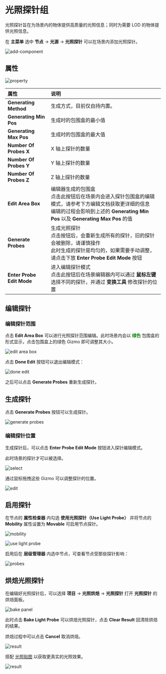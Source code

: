 # 光照探针组

光照探针旨在为场景内的物体提供高质量的光照信息；同时为需要 LOD 的物体提供光照信息。

在 **主菜单** 选中 **节点** -> **光源** -> **光照探针** 可以在场景内添加光照探针。

![add-component](light-probe/light-probe.png)

## 属性

![property](light-probe/probe-property.png)

| 属性 | 说明|
| :-- | :-- |
| **Generating Method** | 生成方式，目前仅自持内置。|
| **Generating Min Pos** | 生成时的包围盒的最小值|
| **Generating Max Pos** | 生成时的包围盒的最大值|
| **Number Of Probes X** | X 轴上探针的数量 |
| **Number Of Probes Y** | Y 轴上探针的数量 |
| **Number Of Probes Z** | Z 轴上探针的数量 |
| **Edit Area Box**  | 编辑器生成的包围盒 <br> 点击此按钮后在场景内会进入探针包围盒的编辑模式，请参考下方编辑文档获取更详细的信息 <br> 编辑的过程会影响到上述的 **Generating Min Pos** 以及 **Generating Max Pos** 的值 |
| **Generate Probes** | 生成光照探针 <br> 点击按钮后，会重新生成所有的探针，旧的探针会被删除，请谨慎操作 <br> 此时生成的探针是均匀的，如果需要手动调整，请点击下放 **Enter Probe Edit Mode** 按钮 |
| **Enter Probe Edit Mode** | 进入编辑探针模式 <br> 点击此按钮后在场景编辑器内可以通过 **鼠标左键** 选择不同的探针，并通过 **变换工具** 修改探针的位置 |

## 编辑探针

### 编辑探针范围

点击 **Edit Area Box** 可以进行光照探针范围编辑。此时场景内会以 <span style="color:green">**绿色**</span> 包围盒的形式显示，点击包围盒上的绿色 Gizmo 即可调整其大小。

![edit area box](light-probe/edit-area-box.gif)

点击 **Done Edit** 按钮可以退出编辑模式：

![done edit](light-probe/done-edit.png)

之后可以点击 **Generate Probes** 重新生成探针。

## 生成探针

点击 **Generate Probes** 按钮可以生成探针。

![generate probes](light-probe/generate-probes.png)

### 编辑探针位置

生成探针后，可以点击 **Enter Probe Edit Mode** 按钮进入探针编辑模式。

此时场景的探针才可以被选择。

![select](light-probe/select-probe.png)

通过鼠标拖拽这些 Gizmo 可以调整探针的位置。

![edit](light-probe/edit-probe.gif)

## 启用探针

在节点的 **属性检查器** 内勾选 **使用光照探针（Use Light Probe）** 并将节点的 **Mobility** 属性设置为 **Movable** 可启用节点探针。

![mobility](light-probe/mobility.png)

![use light probe](light-probe/use-light-probe.png)

启用后在 **层级管理器** 内选中节点，可查看节点受那些探针影响：

![probes](light-probe/node-probes.png)

## 烘焙光照探针

在编辑好光照探针后，可以选择 **项目** -> **光照烘焙** -> **光照探针** 打开 **光照探针** 的烘焙面板。

![bake panel](light-probe/bake-panel.png)

此时点击 **Bake Light Probe** 可以烘焙光照探针，点击 **Clear Result** 回清除烘焙的结果。

烘焙过程中可以点击 **Cancel** 取消烘焙。

![result](light-probe/result.png)

搭配 [光照贴图](../lightmap.md) 以获取更真实的光照效果。

![result](light-probe/probe.png)